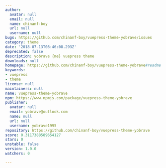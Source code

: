 ```yaml
---
author:
  avatar: null
  email: null
  name: chinanf-boy
  url: null
  username: null
bugs: https://github.com/chinanf-boy/vuepress-theme-yobrave/issues
category: theme
date: '2018-07-13T08:46:08.293Z'
deprecated: false
description: yobrave {me} vuepress theme
downloads: null
homepage: https://github.com/chinanf-boy/vuepress-theme-yobrave#readme
keywords:
- vuepress
- theme
license: null
maintainers: null
name: vuepress-theme-yobrave
npm: https://www.npmjs.com/package/vuepress-theme-yobrave
publisher:
  avatar: null
  email: yobrave@outlook.com
  name: null
  url: null
  username: yobrave1995
repository: https://github.com/chinanf-boy/vuepress-theme-yobrave
score: 0.3117388589654127
stars: 0
unstable: false
version: 1.0.0
watchers: 0

---
```


